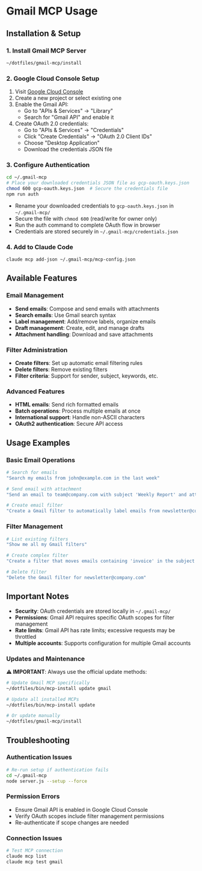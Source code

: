 # Gmail MCP Usage

## Installation & Setup

### 1. Install Gmail MCP Server
```bash
~/dotfiles/gmail-mcp/install
```

### 2. Google Cloud Console Setup
1. Visit [Google Cloud Console](https://console.cloud.google.com/)
2. Create a new project or select existing one
3. Enable the Gmail API:
   - Go to "APIs & Services" → "Library"
   - Search for "Gmail API" and enable it
4. Create OAuth 2.0 credentials:
   - Go to "APIs & Services" → "Credentials"
   - Click "Create Credentials" → "OAuth 2.0 Client IDs"
   - Choose "Desktop Application"
   - Download the credentials JSON file

### 3. Configure Authentication
```bash
cd ~/.gmail-mcp
# Place your downloaded credentials JSON file as gcp-oauth.keys.json
chmod 600 gcp-oauth.keys.json  # Secure the credentials file
npm run auth
```
- Rename your downloaded credentials to `gcp-oauth.keys.json` in `~/.gmail-mcp/`
- Secure the file with `chmod 600` (read/write for owner only)
- Run the auth command to complete OAuth flow in browser
- Credentials are stored securely in `~/.gmail-mcp/credentials.json`

### 4. Add to Claude Code
```bash
claude mcp add-json ~/.gmail-mcp/mcp-config.json
```

## Available Features

### Email Management
- **Send emails**: Compose and send emails with attachments
- **Search emails**: Use Gmail search syntax
- **Label management**: Add/remove labels, organize emails
- **Draft management**: Create, edit, and manage drafts
- **Attachment handling**: Download and save attachments

### Filter Administration
- **Create filters**: Set up automatic email filtering rules
- **Delete filters**: Remove existing filters
- **Filter criteria**: Support for sender, subject, keywords, etc.

### Advanced Features
- **HTML emails**: Send rich formatted emails
- **Batch operations**: Process multiple emails at once
- **International support**: Handle non-ASCII characters
- **OAuth2 authentication**: Secure API access

## Usage Examples

### Basic Email Operations
```bash
# Search for emails
"Search my emails from john@example.com in the last week"

# Send email with attachment
"Send an email to team@company.com with subject 'Weekly Report' and attach the file ~/reports/weekly.pdf"

# Create email filter
"Create a Gmail filter to automatically label emails from newsletter@company.com with 'Newsletters' and mark as read"
```

### Filter Management
```bash
# List existing filters
"Show me all my Gmail filters"

# Create complex filter
"Create a filter that moves emails containing 'invoice' in the subject to 'Finance' label and forwards to accounting@company.com"

# Delete filter
"Delete the Gmail filter for newsletter@company.com"
```

## Important Notes

- **Security**: OAuth credentials are stored locally in `~/.gmail-mcp/`
- **Permissions**: Gmail API requires specific OAuth scopes for filter management
- **Rate limits**: Gmail API has rate limits; excessive requests may be throttled
- **Multiple accounts**: Supports configuration for multiple Gmail accounts

### Updates and Maintenance

**⚠️ IMPORTANT**: Always use the official update methods:

```bash
# Update Gmail MCP specifically
~/dotfiles/bin/mcp-install update gmail

# Update all installed MCPs
~/dotfiles/bin/mcp-install update

# Or update manually
~/dotfiles/gmail-mcp/install
```

## Troubleshooting

### Authentication Issues
```bash
# Re-run setup if authentication fails
cd ~/.gmail-mcp
node server.js --setup --force
```

### Permission Errors
- Ensure Gmail API is enabled in Google Cloud Console
- Verify OAuth scopes include filter management permissions
- Re-authenticate if scope changes are needed

### Connection Issues
```bash
# Test MCP connection
claude mcp list
claude mcp test gmail
```